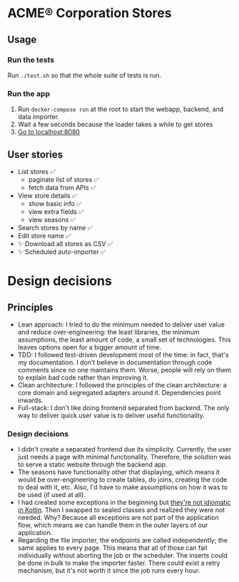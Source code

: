 # ACME® Corporation Stores

## Usage

### Run the tests

Run `./test.sh` so that the whole suite of tests is run.

### Run the app

1. Run `docker-compose run` at the root to start the webapp, backend, and data importer.
2. Wait a few seconds because the loader takes a while to get stores
3. [Go to localhost:8080](http://localhost:8080)

## User stories

- List stores ✅
  - paginate list of stores ✅
  - fetch data from APIs ✅
- View store details ✅
  - show basic info ✅
  - view extra fields ✅
  - view seasons ✅
- Search stores by name ✅
- Edit store name ✅
- ✨ Download all stores as CSV ✅
- ✨ Scheduled auto-importer ✅

# Design decisions

## Principles

- Lean approach: I tried to do the minimum needed to deliver user value and reduce over-engineering:
  the least libraries, the minimum assumptions, the least amount of code, a small set of technologies. This leaves
  options open for a bigger amount of time.
- TDD: I followed test-driven development most of the time: in fact, that's my documentation. I don't believe in
  documentation through code comments since no one maintains them. Worse, people will rely on them to explain bad code
  rather than improving it.
- Clean architecture: I followed the principles of the clean architecture: a core domain and segregated adapters around
  it. Dependencies point inwards.
- Full-stack: I don't like doing frontend separated from backend. The only way to deliver quick user value is to deliver
  useful functionality.

### Design decisions

- I didn't create a separated frontend due its simplicity. Currently, the user just needs a page with minimal
  functionality. Therefore, the solution was to serve a static website through the backend app.
- The seasons have functionality other that displaying, which means it would be over-engineering to create tables, do
  joins, creating the code to deal with it, etc. Also, I'd have to make assumptions on how it was to be used (if used at
  all).
- I had created some exceptions in the beginning
  but [they're not idiomatic in Kotlin](https://elizarov.medium.com/kotlin-and-exceptions-8062f589d07). Then I swapped
  to sealed classes and realized they were not needed. Why? Because all exceptions are not part of the application flow,
  which means we can handle them in the outer layers of our application.
- Regarding the file importer, the endpoints are called independently; the same applies to every page. This means that
  all of those can fail individually without aborting the job or the scheduler. The inserts could be done in bulk to
  make the importer faster. There could exist a retry mechanism, but it's not worth it since the job runs every hour.